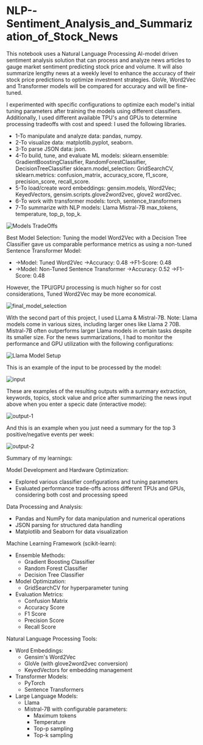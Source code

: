 # NLP--Sentiment_Analysis_and_Summarization_of_Stock_News
This notebook uses a Natural Language Processing AI-model driven sentiment analysis solution that can process and analyze news articles to gauge market sentiment predicting stock price and volume. It will also summarize lengthy news at a weekly level to enhance the accuracy of their stock price predictions to optimize investment strategies.  GloVe, Word2Vec and Transformer models will be compared for accuracy and will be fine-tuned. 

I experimented with specific configurations to optimize each model's initial tuning parameters after training the models using different classifiers. 
Additionally, I used different available TPU's and GPUs to determine processing tradeoffs with cost and speed: I used the following libraries. 

* 1-To manipulate and analyze data: pandas, numpy. 
* 2-To visualize data: matplotlib.pyplot, seaborn. 
* 3-To parse JSON data: json. 
* 4-To build, tune, and evaluate ML models: 
    sklearn.ensemble: GradientBoostingClassifier, RandomForestClassifier, DecisionTreeClassifier sklearn.model_selection: GridSearchCV, sklearn.metrics: confusion_matrix, accuracy_score, f1_score, precision_score, recall_score. 
* 5-To load/create word embeddings: gensim.models, Word2Vec; KeyedVectors, gensim.scripts.glove2word2vec, glove2 word2vec. 
* 6-To work with transformer models: torch, sentence_transformers 
* 7-To summarize with NLP models: Llama Mistral-7B max_tokens, temperature, top_p, top_k.

![Models TradeOffs](https://github.com/user-attachments/assets/43fd5d1a-1f52-4239-a45b-b24f2611ba03)

Best Model Selection:
Tuning the model Word2Vec with a Decision Tree Classifier gave us comparable performance metrics as using a non-tuned Sentence Transformer Model:
* ->Model: Tuned Word2Vec	->Accuracy: 0.48	->F1-Score: 0.48
* ->Model: Non-Tuned Sentence Transformer	->Accuracy: 0.52	->F1-Score: 0.48

However, the TPU/GPU processing is much higher so for cost considerations, Tuned Word2Vec may be more economical.

![final_model_selection](https://github.com/user-attachments/assets/0a976fb9-7a04-4687-9d24-ab561d5c125e)

With the second part of this project, I used LLama & Mistral-7B. Note: Llama models come in various sizes, including larger ones like Llama 2 70B. Mistral-7B often outperforms larger Llama models in certain tasks despite its smaller size. 
For the news summarizations, I had to monitor the performance and GPU utilization with the following configurations:

![Llama Model Setup](https://github.com/user-attachments/assets/28b07f25-ceab-4400-a643-4120b724ef84)

This is an example of the input to be processed by the model:

![input](https://github.com/user-attachments/assets/e0a80ed1-4a45-4553-b9a8-19929de16a8c)

These are examples of the resulting outputs with a summary extraction, keywords, topics, stock value and price after summarizing the news input above when you enter a specic date (interactive mode):

![output-1](https://github.com/user-attachments/assets/b7e9cc0c-3518-4206-8ad2-de126e4f3084)

And this is an example when you just need a summary for the top 3 positive/negative events per week:

![output-2](https://github.com/user-attachments/assets/e56d419b-28c4-4f91-bba4-1255ee0f8ada)

Summary of my learnings:

Model Development and Hardware Optimization:
- Explored various classifier configurations and tuning parameters
- Evaluated performance trade-offs across different TPUs and GPUs, considering both cost and processing speed

Data Processing and Analysis:
- Pandas and NumPy for data manipulation and numerical operations
- JSON parsing for structured data handling
- Matplotlib and Seaborn for data visualization

Machine Learning Framework (scikit-learn):
- Ensemble Methods:
  - Gradient Boosting Classifier
  - Random Forest Classifier
  - Decision Tree Classifier
- Model Optimization:
  - GridSearchCV for hyperparameter tuning
- Evaluation Metrics:
  - Confusion Matrix
  - Accuracy Score
  - F1 Score
  - Precision Score
  - Recall Score

Natural Language Processing Tools:
- Word Embeddings:
  - Gensim's Word2Vec
  - GloVe (with glove2word2vec conversion)
  - KeyedVectors for embedding management
- Transformer Models:
  - PyTorch
  - Sentence Transformers
- Large Language Models:
  - Llama
  - Mistral-7B with configurable parameters:
    - Maximum tokens
    - Temperature
    - Top-p sampling
    - Top-k sampling







